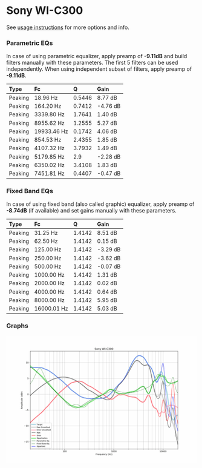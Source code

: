 # Sony WI-C300
See [usage instructions](https://github.com/jaakkopasanen/AutoEq#usage) for more options and info.

### Parametric EQs
In case of using parametric equalizer, apply preamp of **-9.11dB** and build filters manually
with these parameters. The first 5 filters can be used independently.
When using independent subset of filters, apply preamp of **-9.11dB**.

| Type    | Fc          |      Q | Gain     |
|:--------|:------------|:-------|:---------|
| Peaking | 18.96 Hz    | 0.5446 | 8.77 dB  |
| Peaking | 164.20 Hz   | 0.7412 | -4.76 dB |
| Peaking | 3339.80 Hz  | 1.7641 | 1.40 dB  |
| Peaking | 8955.62 Hz  | 1.2555 | 5.27 dB  |
| Peaking | 19933.46 Hz | 0.1742 | 4.06 dB  |
| Peaking | 854.53 Hz   | 2.4355 | 1.85 dB  |
| Peaking | 4107.32 Hz  | 3.7932 | 1.49 dB  |
| Peaking | 5179.85 Hz  | 2.9    | -2.28 dB |
| Peaking | 6350.02 Hz  | 3.4108 | 1.83 dB  |
| Peaking | 7451.81 Hz  | 0.4407 | -0.47 dB |

### Fixed Band EQs
In case of using fixed band (also called graphic) equalizer, apply preamp of **-8.74dB**
(if available) and set gains manually with these parameters.

| Type    | Fc          |      Q | Gain     |
|:--------|:------------|:-------|:---------|
| Peaking | 31.25 Hz    | 1.4142 | 8.51 dB  |
| Peaking | 62.50 Hz    | 1.4142 | 0.15 dB  |
| Peaking | 125.00 Hz   | 1.4142 | -3.29 dB |
| Peaking | 250.00 Hz   | 1.4142 | -3.62 dB |
| Peaking | 500.00 Hz   | 1.4142 | -0.07 dB |
| Peaking | 1000.00 Hz  | 1.4142 | 1.31 dB  |
| Peaking | 2000.00 Hz  | 1.4142 | 0.02 dB  |
| Peaking | 4000.00 Hz  | 1.4142 | 0.64 dB  |
| Peaking | 8000.00 Hz  | 1.4142 | 5.95 dB  |
| Peaking | 16000.01 Hz | 1.4142 | 5.03 dB  |

### Graphs
![](./Sony%20WI-C300.png)